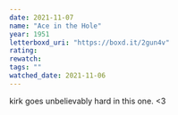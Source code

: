 ```yaml
---
date: 2021-11-07
name: "Ace in the Hole"
year: 1951
letterboxd_uri: "https://boxd.it/2gun4v"
rating: 
rewatch: 
tags: ""
watched_date: 2021-11-06
---
```


kirk goes unbelievably hard in this one. <3
